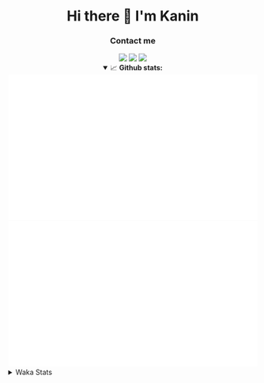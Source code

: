 <div align="center">
 <h1>Hi there 👋 I'm Kanin</h1>
 <h3>Contact me</h3>
 <a href="mailto:im@kanin.dev"><img src="https://img.shields.io/badge/gmail-%23D14836.svg?&style=for-the-badge&logo=gmail&logoColor=white"/></a>
 <a href="https://twitter.com/KaninTwt"><img src="https://img.shields.io/badge/twitter-%231DA1F2.svg?&style=for-the-badge&logo=twitter&logoColor=white"/></a>
 <a href="https://www.linkedin.com/in/KaninDev"><img src="https://img.shields.io/badge/linkedin-%230077B5.svg?&style=for-the-badge&logo=linkedin&logoColor=white"/></a>
<details open>
  <summary>📈 <b>Github stats:</b></summary>
  <img src="https://github.com/Kanin/Kanin/blob/master/scripts/GitHubStats/generated/overview.svg"/>
  <img src="https://github.com/Kanin/Kanin/blob/master/scripts/GitHubStats/generated/languages.svg"/>
</details>
</div>

<details>
 <summary>Waka Stats</summary>

<!--START_SECTION:waka-->
![Code Time](http://img.shields.io/badge/Code%20Time-2%2C613%20hrs%2015%20mins-blue)

![Profile Views](http://img.shields.io/badge/Profile%20Views-0-blue)

![Lines of code](https://img.shields.io/badge/From%20Hello%20World%20I%27ve%20Written-788.0%20thousand%20lines%20of%20code-blue)

**🐱 My GitHub Data** 

> 📦 181.4 kB Used in GitHub's Storage 
 > 
> 🏆 69 Contributions in the Year 2025
 > 
> 🚫 Not Opted to Hire
 > 
> 📜 28 Public Repositories 
 > 
> 🔑 19 Private Repositories 
 > 
**I'm an Early 🐤** 

```text
🌞 Morning                3006 commits        ███████░░░░░░░░░░░░░░░░░░   27.64 % 
🌆 Daytime                3194 commits        ███████░░░░░░░░░░░░░░░░░░   29.37 % 
🌃 Evening                3132 commits        ███████░░░░░░░░░░░░░░░░░░   28.80 % 
🌙 Night                  1542 commits        ████░░░░░░░░░░░░░░░░░░░░░   14.18 % 
```
📅 **I'm Most Productive on Monday** 

```text
Monday                   2105 commits        █████░░░░░░░░░░░░░░░░░░░░   19.36 % 
Tuesday                  1576 commits        ████░░░░░░░░░░░░░░░░░░░░░   14.49 % 
Wednesday                1088 commits        ███░░░░░░░░░░░░░░░░░░░░░░   10.01 % 
Thursday                 1671 commits        ████░░░░░░░░░░░░░░░░░░░░░   15.37 % 
Friday                   1816 commits        ████░░░░░░░░░░░░░░░░░░░░░   16.70 % 
Saturday                 1045 commits        ██░░░░░░░░░░░░░░░░░░░░░░░   09.61 % 
Sunday                   1573 commits        ████░░░░░░░░░░░░░░░░░░░░░   14.47 % 
```


📊 **This Week I Spent My Time On** 

```text
🕑︎ Time Zone: America/New_York

💬 Programming Languages: 
Python                   17 hrs 38 mins      ███████████████████░░░░░░   77.85 % 
TypeScript               2 hrs 50 mins       ███░░░░░░░░░░░░░░░░░░░░░░   12.51 % 
Other                    52 mins             █░░░░░░░░░░░░░░░░░░░░░░░░   03.89 % 
JavaScript               29 mins             █░░░░░░░░░░░░░░░░░░░░░░░░   02.18 % 
Java                     25 mins             ░░░░░░░░░░░░░░░░░░░░░░░░░   01.90 % 

🔥 Editors: 
VS Code                  21 hrs 48 mins      ████████████████████████░   96.21 % 
PyCharm                  41 mins             █░░░░░░░░░░░░░░░░░░░░░░░░   03.07 % 
WebStorm                 9 mins              ░░░░░░░░░░░░░░░░░░░░░░░░░   00.72 % 

🐱‍💻 Projects: 
Site                     21 hrs 21 mins      ████████████████████████░   94.28 % 
APIServer                40 mins             █░░░░░░░░░░░░░░░░░░░░░░░░   02.96 % 
DiscordSRV               26 mins             ░░░░░░░░░░░░░░░░░░░░░░░░░   01.94 % 
mysite                   9 mins              ░░░░░░░░░░░░░░░░░░░░░░░░░   00.72 % 
Community-Bot            1 min               ░░░░░░░░░░░░░░░░░░░░░░░░░   00.10 % 

💻 Operating System: 
Windows                  22 hrs 39 mins      █████████████████████████   100.00 % 
```

**I Mostly Code in Python** 

```text
Python                   33 repos            ████████████████░░░░░░░░░   62.26 % 
Java                     7 repos             ███░░░░░░░░░░░░░░░░░░░░░░   13.21 % 
TypeScript               5 repos             ██░░░░░░░░░░░░░░░░░░░░░░░   09.43 % 
HTML                     3 repos             █░░░░░░░░░░░░░░░░░░░░░░░░   05.66 % 
Kotlin                   1 repo              ░░░░░░░░░░░░░░░░░░░░░░░░░   01.89 % 
```



**Timeline**

![Lines of Code chart](https://raw.githubusercontent.com/Kanin/Kanin/master/assets/bar_graph.png)


 Last Updated on 11/03/2025 19:05:40 UTC
<!--END_SECTION:waka-->
</details>
